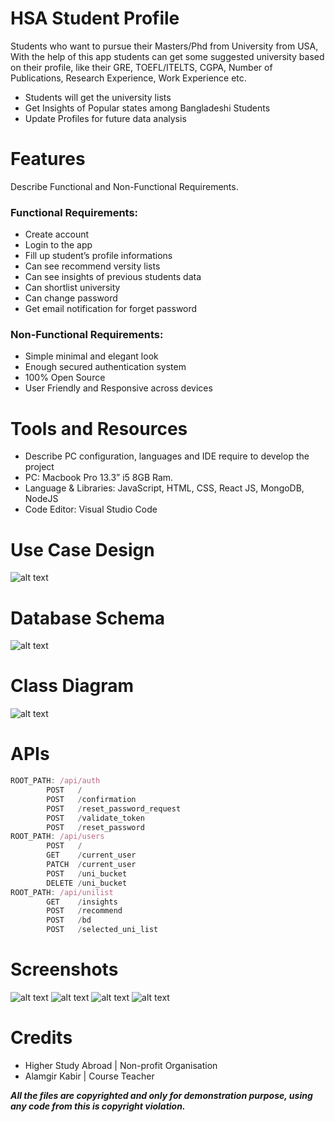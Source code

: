 # HSA Student Profile
Students who want to pursue their Masters/Phd from University from USA, With the help of this app students can get some suggested university based on their profile, like their GRE, TOEFL/ITELTS, CGPA, Number of Publications, Research Experience, Work Experience etc.

* Students will get the university lists
* Get Insights of Popular states among Bangladeshi Students
* Update Profiles for future data analysis

# Features
Describe Functional and Non-Functional Requirements.
### Functional Requirements:
* Create account
* Login to the app
* Fill up student’s profile informations
* Can see recommend versity lists
* Can see insights of previous students data
* Can shortlist university
* Can change password
* Get email notification for forget password
### Non-Functional Requirements:
* Simple minimal and elegant look
* Enough secured authentication system
* 100% Open Source
* User Friendly and Responsive across devices

# Tools and Resources
* Describe PC configuration, languages and IDE require to develop the project
* PC: Macbook Pro 13.3” i5 8GB Ram.
* Language & Libraries: JavaScript, HTML, CSS, React JS, MongoDB, NodeJS
* Code Editor: Visual Studio Code

# Use Case Design
![alt text][ucd]

# Database Schema
![alt text][dbschema]

# Class Diagram
![alt text][cd]

# APIs
```javascript
ROOT_PATH: /api/auth
        POST   /
        POST   /confirmation
        POST   /reset_password_request
        POST   /validate_token
        POST   /reset_password
ROOT_PATH: /api/users
        POST   /
        GET    /current_user
        PATCH  /current_user
        POST   /uni_bucket
        DELETE /uni_bucket
ROOT_PATH: /api/unilist
        GET    /insights
        POST   /recommend
        POST   /bd
        POST   /selected_uni_list
```

# Screenshots
![alt text][sc1]
![alt text][sc2]
![alt text][sc3]
![alt text][sc4]

# Credits
* Higher Study Abroad | Non-profit Organisation
* Alamgir Kabir | Course Teacher

**_All the files are copyrighted and only for demonstration purpose, using any code from this is copyright violation._**

[dbschema]: https://github.com/mgorabbani/hsa-react/raw/master/repo_files/databaseSchema.png "Database Schema"
[cd]: https://github.com/mgorabbani/hsa-react/raw/master/repo_files/class-diagram.png "Class Diagram"
[ucd]: https://github.com/mgorabbani/hsa-react/raw/master/repo_files/use-case-diagram.png "Use Case Design"

[sc1]: https://github.com/mgorabbani/hsa-react/raw/master/repo_files/sc1.png "Screenshot"
[sc2]: https://github.com/mgorabbani/hsa-react/raw/master/repo_files/sc2.png "Screenshot"
[sc3]: https://github.com/mgorabbani/hsa-react/raw/master/repo_files/sc3.png "Screenshot"
[sc4]: https://github.com/mgorabbani/hsa-react/raw/master/repo_files/sc4.png "Screenshot"